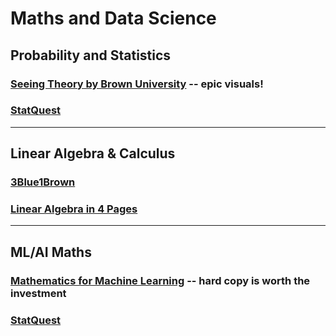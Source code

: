 # Maths and Data Science

## Probability and Statistics

### [Seeing Theory by Brown University](https://seeing-theory.brown.edu/) -- epic visuals!
### [StatQuest](https://www.youtube.com/c/joshstarmer/playlists)

<hr>

## Linear Algebra & Calculus

### [3Blue1Brown](https://www.youtube.com/c/3blue1brown/playlists)
### [Linear Algebra in 4 Pages](./assets/4pgLinearAlgebra.pdf)

<hr>

## ML/AI Maths

### [Mathematics for Machine Learning](https://mml-book.github.io/) -- hard copy is worth the investment
### [StatQuest](https://www.youtube.com/c/joshstarmer/playlists)


